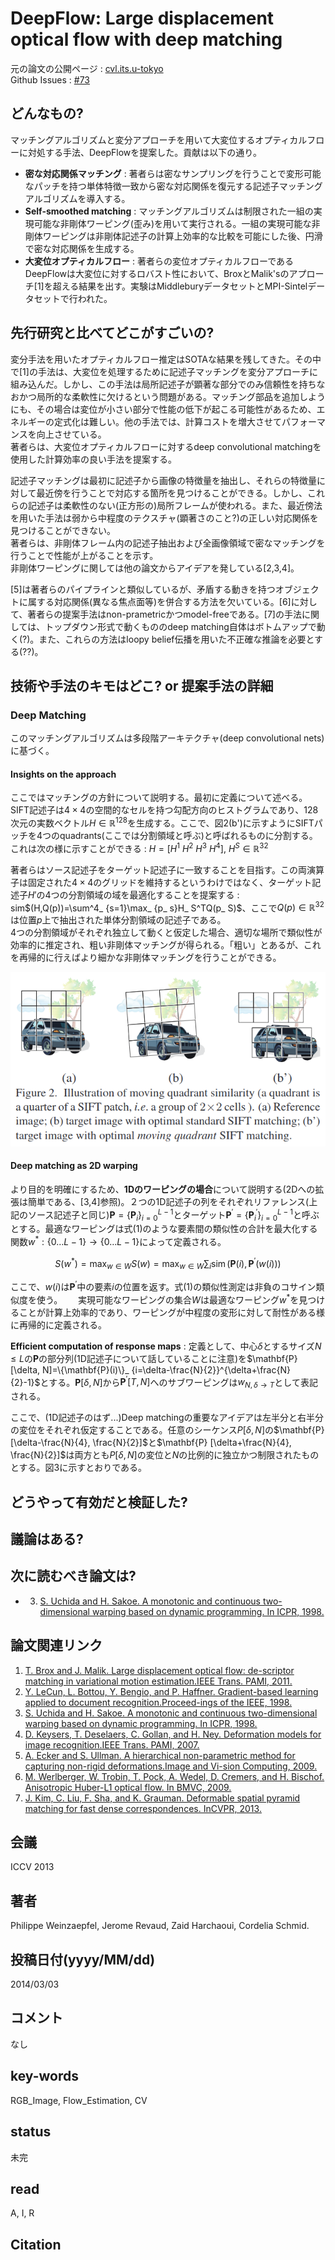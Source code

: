# DeepFlow: Large displacement optical flow with deep matching

元の論文の公開ページ : [cvl.its.u-tokyo](http://www.cvl.iis.u-tokyo.ac.jp/class2016/2016w/papers/3.inpainting/Weinzaepfel_DeepFlow_Large_Displacement_2013_ICCV_paper.pdf)  
Github Issues : [#73](https://github.com/Obarads/obarads.github.io/issues/73)

## どんなもの?
マッチングアルゴリズムと変分アプローチを用いて大変位するオプティカルフローに対処する手法、DeepFlowを提案した。貢献は以下の通り。

- **密な対応関係マッチング** : 著者らは密なサンプリングを行うことで変形可能なパッチを持つ単体特徴一致から密な対応関係を復元する記述子マッチングアルゴリズムを導入する。
- **Self-smoothed matching** : マッチングアルゴリズムは制限された一組の実現可能な非剛体ワーピング(歪み)を用いて実行される。一組の実現可能な非剛体ワーピングは非剛体記述子の計算上効率的な比較を可能にした後、円滑で密な対応関係を生成する。
- **大変位オプティカルフロー** : 著者らの変位オプティカルフローであるDeepFlowは大変位に対するロバスト性において、BroxとMalik'sのアプローチ[1]を超える結果を出す。実験はMiddleburyデータセットとMPI-Sintelデータセットで行われた。

## 先行研究と比べてどこがすごいの?
変分手法を用いたオプティカルフロー推定はSOTAな結果を残してきた。その中で[1]の手法は、大変位を処理するために記述子マッチングを変分アプローチに組み込んだ。しかし、この手法は局所記述子が顕著な部分でのみ信頼性を持ちなおかつ局所的な柔軟性に欠けるという問題がある。マッチング部品を追加しようにも、その場合は変位が小さい部分で性能の低下が起こる可能性があるため、エネルギーの定式化は難しい。他の手法では、計算コストを増大させてパフォーマンスを向上させている。  
著者らは、大変位オプティカルフローに対するdeep convolutional matchingを使用した計算効率の良い手法を提案する。

記述子マッチングは最初に記述子から画像の特徴量を抽出し、それらの特徴量に対して最近傍を行うことで対応する箇所を見つけることができる。しかし、これらの記述子は柔軟性のない(正方形の)局所フレームが使われる。また、最近傍法を用いた手法は弱から中程度のテクスチャ(顕著さのこと?)の正しい対応関係を見つけることができない。  
著者らは、非剛体フレーム内の記述子抽出および全画像領域で密なマッチングを行うことで性能が上がることを示す。  
非剛体ワーピングに関しては他の論文からアイデアを発している[2,3,4]。

[5]は著者らのパイプラインと類似しているが、矛盾する動きを持つオブジェクトに属する対応関係(異なる焦点面等)を併合する方法を欠いている。[6]に対して、著者らの提案手法はnon-prametricかつmodel-freeである。[7]の手法に関しては、トップダウン形式で動くもののdeep matching自体はボトムアップで動く(?)。また、これらの方法はloopy belief伝播を用いた不正確な推論を必要とする(??)。

## 技術や手法のキモはどこ? or 提案手法の詳細
### Deep Matching
このマッチングアルゴリズムは多段階アーキテクチャ(deep convolutional nets)に基づく。

#### Insights on the approach
ここではマッチングの方針について説明する。最初に定義について述べる。SIFT記述子は$4\times 4$の空間的なセルを持つ勾配方向のヒストグラムであり、128次元の実数ベクトル$H\in\mathbb{R}^{128}$を生成する。ここで、図2(b')に示すようにSIFTパッチを4つのquadrants(ここでは分割領域と呼ぶ)と呼ばれるものに分割する。これは次の様に示すことができる : $H=[H^1 \ H^2 \ H^3 \ H^4], \ H^S\in\mathbb{R}^{32}$

著者らはソース記述子をターゲット記述子に一致することを目指す。この両演算子は固定された$4\times 4$のグリッドを維持するというわけではなく、ターゲット記述子$H'$の4つの分割領域の域を最適化することを提案する : sim$(H,Q(p))=\sum^4_ {s=1}\max_ {p_ s}H_ S^TQ(p_ S)$、ここで$Q(p)\in\mathbb{R}^{32}$は位置$p$上で抽出された単体分割領域の記述子である。  
4つの分割領域がそれぞれ独立して動くと仮定した場合、適切な場所で類似性が効率的に推定され、粗い非剛体マッチングが得られる。「粗い」とあるが、これを再帰的に行えばより細かな非剛体マッチングを行うことができる。

![fig2](img/DLdofwdm/fig2.png)

#### Deep matching as 2D warping
より目的を明確にするため、**1Dのワーピングの場合**について説明する(2Dへの拡張は簡単である、[3,4]参照)。２つの1D記述子の列をそれぞれリファレンス(上記のソース記述子と同じ)$\mathbf{P}=\{\mathbf{P}_ {i}\}_ {i=0}^{L-1}$とターゲット$\mathbf{P}^{\prime} = \{\mathbf{P}_ {i}^{\prime}\}_ {i=0}^{L-1}$と呼ぶとする。最適なワーピングは式(1)のような要素間の類似性の合計を最大化する関数$w^{*} :\{0 \ldots L-1\} \rightarrow\{0 \ldots L-1\}$によって定義される。

$$
S\left(w^{*}\right)=\max _{w \in W} S(w)=\max _{w \in W} \sum_{i} \operatorname{sim}\left(\mathbf{P}(i), \mathbf{P}^{\prime}(w(i))\right) \tag{1}
$$

ここで、$w(i)$は$\mathbf{P}^{\prime}$中の要素$i$の位置を返す。式(1)の類似性測定は非負のコサイン類似度を使う。　　
実現可能なワーピングの集合$W$は最適なワーピング$w^*$を見つけることが計算上効率的であり、ワーピングが中程度の変形に対して耐性がある様に再帰的に定義される。

**Efficient computation of response maps** : 定義として、中心$\delta$とするサイズ$N \leqslant L$の$\mathbf{P}$の部分列(1D記述子について話していることに注意)を$\mathbf{P}[\delta, N]=\{\mathbf{P}(i)\}_ {i=\delta-\frac{N}{2}}^{\delta+\frac{N}{2}-1}$とする。$\mathbf{P}[\delta, N]$から$\mathbf{P}^{\prime}[T, N]$へのサブワーピングは$w_ {N, \delta \rightarrow T}$として表記される。

ここで、(1D記述子のはず...)Deep matchingの重要なアイデアは左半分と右半分の変位をそれぞれ仮定することである。任意のシーケンス$P[\delta,N]$の$\mathbf{P}[\delta-\frac{N}{4}, \frac{N}{2}]$と$\mathbf{P} [\delta+\frac{N}{4}, \frac{N}{2}]$は両方とも$P[\delta,N]$の変位と$N$の比例的に独立かつ制限されたものとする。図3に示すとおりである。

## どうやって有効だと検証した?

## 議論はある?

## 次に読むべき論文は?
- 3. [S. Uchida and H. Sakoe. A monotonic and continuous two-dimensional warping based on dynamic programming. In ICPR, 1998.](https://pdfs.semanticscholar.org/36dd/e6fa87576b393fd6769b3ba1c173dc610908.pdf)

## 論文関連リンク
1. [T. Brox and J. Malik. Large displacement optical flow: de-scriptor matching in variational motion estimation.IEEE Trans. PAMI, 2011.](http://www.ee.oulu.fi/research/imag/courses/Kokkinos/brox-malik-pami-2010.pdf)
2. [Y. LeCun, L. Bottou, Y. Bengio, and P. Haffner. Gradient-based learning applied to document recognition.Proceed-ings of the IEEE, 1998.](http://vision.stanford.edu/cs598_spring07/papers/Lecun98.pdf)
3. [S. Uchida and H. Sakoe. A monotonic and continuous two-dimensional warping based on dynamic programming. In ICPR, 1998.](https://pdfs.semanticscholar.org/36dd/e6fa87576b393fd6769b3ba1c173dc610908.pdf)
4. [D. Keysers, T. Deselaers, C. Gollan, and H. Ney. Deformation models for image recognition.IEEE Trans. PAMI, 2007.](http://www.keysers.net/daniel/files/Keysers--Deformation-Models--TPAMI2007.pdf)
5. [A. Ecker and S. Ullman. A hierarchical non-parametric method for capturing non-rigid deformations.Image and Vi-sion Computing, 2009.](http://citeseerx.ist.psu.edu/viewdoc/download?doi=10.1.1.330.7285&rep=rep1&type=pdf)
6. [M. Werlberger, W. Trobin, T. Pock, A. Wedel, D. Cremers, and H. Bischof. Anisotropic Huber-L1 optical flow. In BMVC, 2009.](http://www.bmva.org/bmvc/2009/Papers/Paper260/Paper260.pdf)
7. [J. Kim, C. Liu, F. Sha, and K. Grauman. Deformable spatial pyramid matching for fast dense correspondences. InCVPR, 2013.](https://people.csail.mit.edu/celiu/pdfs/CVPR13-DSPM.pdf)

## 会議
ICCV 2013

## 著者
Philippe Weinzaepfel, Jerome Revaud, Zaid Harchaoui, Cordelia Schmid.

## 投稿日付(yyyy/MM/dd)
2014/03/03

## コメント
なし

## key-words
RGB_Image, Flow_Estimation, CV

## status
未完

## read
A, I, R

## Citation
